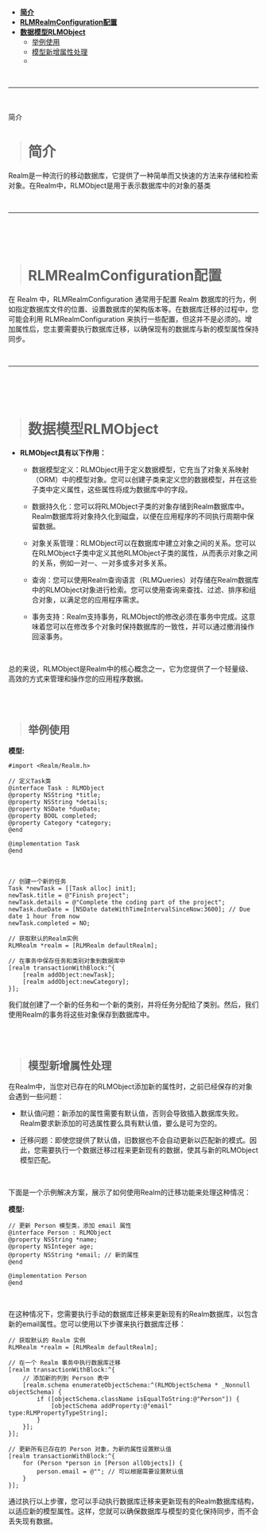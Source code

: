 > <h1 id=''></h1>
- [**简介**](#简介)
- [**‌RLMRealmConfiguration配置**](#RLMRealmConfiguration配置)
- [**数据模型RLMObject**](#数据模型RLMObject)
	- [举例使用](#举例使用)
	- [模型新增属性处理](#模型新增属性处理)
	- 


<br/>

***
<br/><br/>简介<br/>

> <h1 id='简介'>简介</h1>

Realm是一种流行的移动数据库，它提供了一种简单而又快速的方法来存储和检索对象。在Realm中，RLMObject是用于表示数据库中的对象的基类


<br/>

***
<br/><br/><br/>

> <h1 id='RLMRealmConfiguration配置'>RLMRealmConfiguration配置</h1>

在 Realm 中，RLMRealmConfiguration 通常用于配置 Realm 数据库的行为，例如指定数据库文件的位置、设置数据库的架构版本等。在数据库迁移的过程中，您可能会利用 RLMRealmConfiguration 来执行一些配置，但这并不是必须的。增加属性后，您主要需要执行数据库迁移，以确保现有的数据库与新的模型属性保持同步。


<br/>

***
<br/><br/><br/>

> <h1 id='数据模型RLMObject'>数据模型RLMObject</h1>

- **RLMObject具有以下作用：**

	- 数据模型定义：RLMObject用于定义数据模型，它充当了对象关系映射（ORM）中的模型对象。您可以创建子类来定义您的数据模型，并在这些子类中定义属性，这些属性将成为数据库中的字段。
	
	- 数据持久化：您可以将RLMObject子类的对象存储到Realm数据库中。Realm数据库将对象持久化到磁盘，以便在应用程序的不同执行周期中保留数据。
	
	- 对象关系管理：RLMObject可以在数据库中建立对象之间的关系。您可以在RLMObject子类中定义其他RLMObject子类的属性，从而表示对象之间的关系，例如一对一、一对多或多对多关系。
	
	- 查询：您可以使用Realm查询语言（RLMQueries）对存储在Realm数据库中的RLMObject对象进行检索。您可以使用查询来查找、过滤、排序和组合对象，以满足您的应用程序需求。
	
	- 事务支持：Realm支持事务，RLMObject的修改必须在事务中完成。这意味着您可以在修改多个对象时保持数据库的一致性，并可以通过撤消操作回滚事务。

<br/>

总的来说，RLMObject是Realm中的核心概念之一，它为您提供了一个轻量级、高效的方式来管理和操作您的应用程序数据。






<br/><br/>

> <h2 id='举例使用'>举例使用</h2>


**模型:**

```
#import <Realm/Realm.h>

// 定义Task类
@interface Task : RLMObject
@property NSString *title;
@property NSString *details;
@property NSDate *dueDate;
@property BOOL completed;
@property Category *category;
@end

@implementation Task
@end
```

<br/>

```
// 创建一个新的任务
Task *newTask = [[Task alloc] init];
newTask.title = @"Finish project";
newTask.details = @"Complete the coding part of the project";
newTask.dueDate = [NSDate dateWithTimeIntervalSinceNow:3600]; // Due date 1 hour from now
newTask.completed = NO;

// 获取默认的Realm实例
RLMRealm *realm = [RLMRealm defaultRealm];

// 在事务中保存任务和类别对象到数据库中
[realm transactionWithBlock:^{
    [realm addObject:newTask];
    [realm addObject:newCategory];
}];
```

我们就创建了一个新的任务和一个新的类别，并将任务分配给了类别。然后，我们使用Realm的事务将这些对象保存到数据库中。


<br/><br/>

> <h2 id='模型新增属性处理'>模型新增属性处理</h2>

在Realm中，当您对已存在的RLMObject添加新的属性时，之前已经保存的对象会遇到一些问题：

- 默认值问题：新添加的属性需要有默认值，否则会导致插入数据库失败。Realm要求新添加的可选属性要么具有默认值，要么是可为空的。

- 迁移问题：即使您提供了默认值，旧数据也不会自动更新以匹配新的模式。因此，您需要执行一个数据迁移过程来更新现有的数据，使其与新的RLMObject模型匹配。

<br/>


下面是一个示例解决方案，展示了如何使用Realm的迁移功能来处理这种情况：

**模型:**

```
// 更新 Person 模型类，添加 email 属性
@interface Person : RLMObject
@property NSString *name;
@property NSInteger age;
@property NSString *email; // 新的属性
@end

@implementation Person
@end

```

<br/>

在这种情况下，您需要执行手动的数据库迁移来更新现有的Realm数据库，以包含新的email属性。您可以使用以下步骤来执行数据库迁移：

```
// 获取默认的 Realm 实例
RLMRealm *realm = [RLMRealm defaultRealm];

// 在一个 Realm 事务中执行数据库迁移
[realm transactionWithBlock:^{
    // 添加新的列到 Person 表中
    [realm.schema enumerateObjectSchema:^(RLMObjectSchema * _Nonnull objectSchema) {
        if ([objectSchema.className isEqualToString:@"Person"]) {
            [objectSchema addProperty:@"email" type:RLMPropertyTypeString];
        }
    }];
}];

// 更新所有已存在的 Person 对象，为新的属性设置默认值
[realm transactionWithBlock:^{
    for (Person *person in [Person allObjects]) {
        person.email = @""; // 可以根据需要设置默认值
    }
}];

```

通过执行以上步骤，您可以手动执行数据库迁移来更新现有的Realm数据库结构，以适应新的模型属性。这样，您就可以确保数据库与模型的变化保持同步，而不会丢失现有数据。
